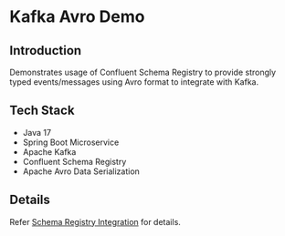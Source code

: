 # Kafka Avro Demo

## Introduction
Demonstrates usage of Confluent Schema Registry to provide strongly typed events/messages using Avro format to integrate with Kafka.

## Tech Stack
- Java 17
- Spring Boot Microservice
- Apache Kafka
- Confluent Schema Registry
- Apache Avro Data Serialization

## Details
Refer [Schema Registry Integration](/docs/SchemaRegistry.md) for details.
